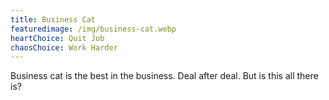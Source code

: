 ```yaml
---
title: Business Cat
featuredimage: /img/business-cat.webp
heartChoice: Quit Job
chaosChoice: Work Harder
---
```

Business cat is the best in the business.  Deal after deal.  But is this all there is?